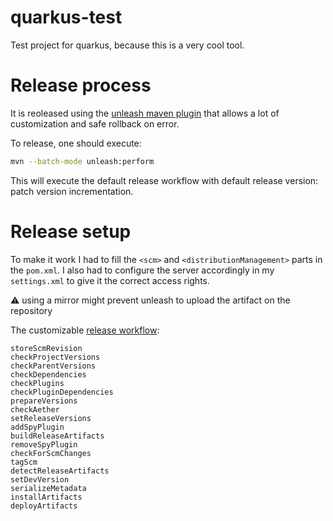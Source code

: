 # quarkus-test
Test project for quarkus, because this is a very cool tool.

# Release process

It is reoleased using the [unleash maven plugin](https://github.com/shillner/unleash-maven-plugin) that allows a lot of customization and safe rollback on error.

To release, one should execute:
```bash
mvn --batch-mode unleash:perform
```
This will execute the default release workflow with default release version: patch version incrementation.

# Release setup

To make it work I had to fill the `<scm>` and `<distributionManagement>` parts in the `pom.xml`. I also had to configure the server accordingly in my `settings.xml` to give it the correct access rights.

:warning: using a mirror might prevent unleash to upload the artifact on the repository

The customizable [release workflow](https://github.com/shillner/unleash-maven-plugin/wiki/unleash%3Aperform#default-workflow):
```
storeScmRevision
checkProjectVersions
checkParentVersions
checkDependencies
checkPlugins
checkPluginDependencies
prepareVersions
checkAether
setReleaseVersions
addSpyPlugin
buildReleaseArtifacts
removeSpyPlugin
checkForScmChanges
tagScm
detectReleaseArtifacts
setDevVersion
serializeMetadata
installArtifacts
deployArtifacts
```
